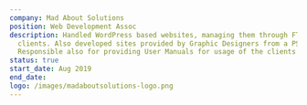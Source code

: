 ```yaml
---
company: Mad About Solutions
position: Web Development Assoc
description: Handled WordPress based websites, managing them through FTP
  clients. Also developed sites provided by Graphic Designers from a PSD file.
  Responsible also for providing User Manuals for usage of the clients' site.
status: true
start_date: Aug 2019
end_date: 
logo: /images/madaboutsolutions-logo.png
---
```

